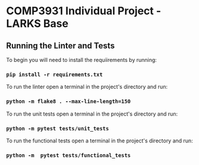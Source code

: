 # COMP3931 Individual Project - LARKS Base

## Running the Linter and Tests

To begin you will need to install the requiirements by running:

### `pip install -r requirements.txt`

To run the linter open a terminal in the project's directory and run:

### `python -m flake8 . --max-line-length=150`

To run the unit tests open a terminal in the project's directory and run:

### `python -m pytest tests/unit_tests`

To run the functional tests open a terminal in the project's directory and run:

### `python -m  pytest tests/functional_tests`
